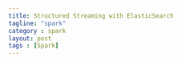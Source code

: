 ```yaml
---
title: Structured Streaming with ElasticSearch
tagline: "spark"
category : spark
layout: post
tags : [Spark]
---
```

